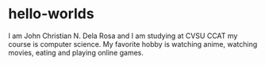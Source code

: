 # hello-worlds
I am John Christian N. Dela Rosa and I am studying at CVSU CCAT my course is computer science. My favorite hobby is watching anime, watching movies, eating and playing online games.
